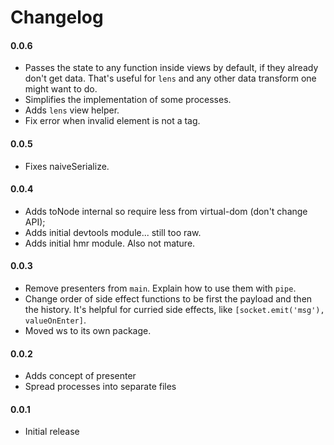 # Changelog

#### 0.0.6

- Passes the state to any function inside views by default, if they already
  don't get data. That's useful for `lens` and any other data transform one
  might want to do.
- Simplifies the implementation of some processes.
- Adds `lens` view helper.
- Fix error when invalid element is not a tag.

#### 0.0.5

- Fixes naiveSerialize.

#### 0.0.4

- Adds toNode internal so require less from virtual-dom (don't change API);
- Adds initial devtools module... still too raw.
- Adds initial hmr module. Also not mature.

#### 0.0.3

- Remove presenters from `main`. Explain how to use them with `pipe`.
- Change order of side effect functions to be first the payload and then the
  history. It's helpful for curried side effects, like
  `[socket.emit('msg'), valueOnEnter]`.
- Moved ws to its own package.

#### 0.0.2

- Adds concept of presenter
- Spread processes into separate files

#### 0.0.1

- Initial release
